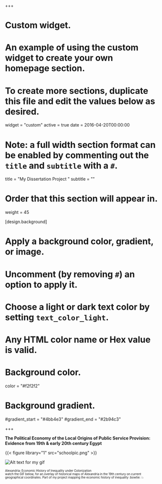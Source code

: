 +++
# Custom widget.
# An example of using the custom widget to create your own homepage section.
# To create more sections, duplicate this file and edit the values below as desired.
widget = "custom"
active = true
date = 2016-04-20T00:00:00

# Note: a full width section format can be enabled by commenting out the `title` and `subtitle` with a `#`.
title = "My Dissertation Project  "
subtitle = ""

# Order that this section will appear in.
weight = 45

[design.background]
  # Apply a background color, gradient, or image.
  #   Uncomment (by removing `#`) an option to apply it.
  #   Choose a light or dark text color by setting `text_color_light`.
  #   Any HTML color name or Hex value is valid.

  # Background color.
   color = "#f2f2f2"
  
  # Background gradient.
  #gradient_start = "#4bb4e3"
  #gradient_end = "#2b94c3"

+++

**The Political Economy of the Local Origins of Public Service Provision: 
Evidence from 19th & early 20th century Egypt**

{{< figure library="1" src="schoolpic.png"  >}}

![Alt text for my gif](/img/Jul-15-2022%2016-33-41.gif)

<sub><sup>Alexandria: Economic History of Inequality under Colonization<br/>watch the GIF below, for an overlay of historical maps of Alexandria in the 19th century on current geographical coordinates. Part of my project mapping the economic history of inequality :bowtie: :boom: </sup></sub>


